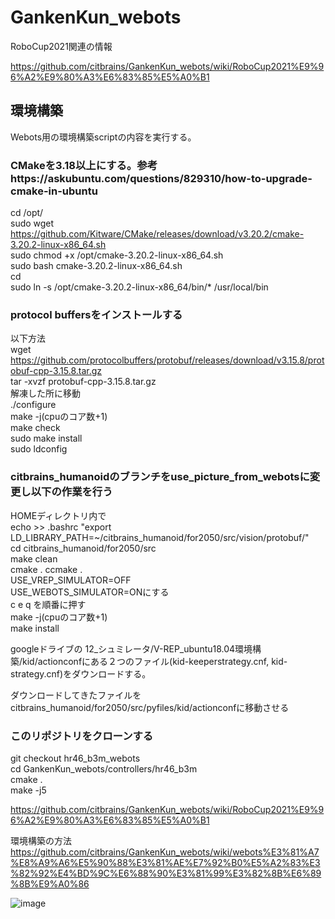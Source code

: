 # GankenKun_webots

RoboCup2021関連の情報

https://github.com/citbrains/GankenKun_webots/wiki/RoboCup2021%E9%96%A2%E9%80%A3%E6%83%85%E5%A0%B1  

## 環境構築

Webots用の環境構築scriptの内容を実行する。 
 
### CMakeを3.18以上にする。参考https://askubuntu.com/questions/829310/how-to-upgrade-cmake-in-ubuntu  
cd /opt/  
sudo wget https://github.com/Kitware/CMake/releases/download/v3.20.2/cmake-3.20.2-linux-x86_64.sh  
sudo chmod +x /opt/cmake-3.20.2-linux-x86_64.sh  
sudo bash cmake-3.20.2-linux-x86_64.sh  
cd  
sudo ln -s /opt/cmake-3.20.2-linux-x86_64/bin/* /usr/local/bin  

### protocol buffersをインストールする  
以下方法  
wget https://github.com/protocolbuffers/protobuf/releases/download/v3.15.8/protobuf-cpp-3.15.8.tar.gz   
tar -xvzf protobuf-cpp-3.15.8.tar.gz   
解凍した所に移動   
./configure   
make -j(cpuのコア数+1)  
make check   
sudo make install   
sudo ldconfig   
 
  
### citbrains_humanoidのブランチをuse_picture_from_webotsに変更し以下の作業を行う  
HOMEディレクトリ内で   
echo >> .bashrc "export LD_LIBRARY_PATH=~/citbrains_humanoid/for2050/src/vision/protobuf/"  
cd citbrains_humanoid/for2050/src  
make clean  
cmake .
ccmake .  
USE_VREP_SIMULATOR=OFF  
USE_WEBOTS_SIMULATOR=ONにする  
c e q を順番に押す  
make -j(cpuのコア数+1)  
make install  

googleドライブの 12_シュミレータ/V-REP_ubuntu18.04環境構築/kid/actionconfにある２つのファイル(kid-keeperstrategy.cnf,  kid-strategy.cnf)をダウンロードする。  

ダウンロードしてきたファイルをcitbrains_humanoid/for2050/src/pyfiles/kid/actionconfに移動させる  

### このリポジトリをクローンする  
git checkout hr46_b3m_webots  
cd GankenKun_webots/controllers/hr46_b3m  
cmake .  
make -j5

https://github.com/citbrains/GankenKun_webots/wiki/RoboCup2021%E9%96%A2%E9%80%A3%E6%83%85%E5%A0%B1  

環境構築の方法  
https://github.com/citbrains/GankenKun_webots/wiki/webots%E3%81%A7%E8%A9%A6%E5%90%88%E3%81%AE%E7%92%B0%E5%A2%83%E3%82%92%E4%BD%9C%E6%88%90%E3%81%99%E3%82%8B%E6%89%8B%E9%A0%86  

![image](https://user-images.githubusercontent.com/5755200/115998122-cc332400-a620-11eb-90d5-0e83166787e8.png)


